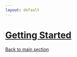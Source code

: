 ```yaml
---
layout: default
---
```


# [Getting Started](./GettingStarted.md)


[Back to main section](../indexES.md)
